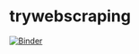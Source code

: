 # trywebscraping

[![Binder](https://mybinder.org/badge_logo.svg)](https://mybinder.org/v2/gh/RandomUtilities/trywebscraping/main)
